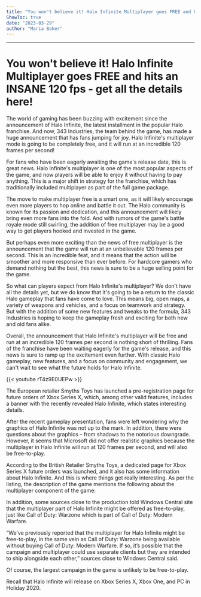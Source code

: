 ```yaml
---
title: "You won't believe it! Halo Infinite Multiplayer goes FREE and hits an INSANE 120 fps - get all the details here!"
ShowToc: true 
date: "2023-03-29"
author: "Maria Baker"
---
```

*****
# You won't believe it! Halo Infinite Multiplayer goes FREE and hits an INSANE 120 fps - get all the details here!

The world of gaming has been buzzing with excitement since the announcement of Halo Infinite, the latest installment in the popular Halo franchise. And now, 343 Industries, the team behind the game, has made a huge announcement that has fans jumping for joy. Halo Infinite's multiplayer mode is going to be completely free, and it will run at an incredible 120 frames per second!

For fans who have been eagerly awaiting the game's release date, this is great news. Halo Infinite's multiplayer is one of the most popular aspects of the game, and now players will be able to enjoy it without having to pay anything. This is a major shift in strategy for the franchise, which has traditionally included multiplayer as part of the full game package.

The move to make multiplayer free is a smart one, as it will likely encourage even more players to hop online and battle it out. The Halo community is known for its passion and dedication, and this announcement will likely bring even more fans into the fold. And with rumors of the game's battle royale mode still swirling, the addition of free multiplayer may be a good way to get players hooked and invested in the game.

But perhaps even more exciting than the news of free multiplayer is the announcement that the game will run at an unbelievable 120 frames per second. This is an incredible feat, and it means that the action will be smoother and more responsive than ever before. For hardcore gamers who demand nothing but the best, this news is sure to be a huge selling point for the game.

So what can players expect from Halo Infinite's multiplayer? We don't have all the details yet, but we do know that it's going to be a return to the classic Halo gameplay that fans have come to love. This means big, open maps, a variety of weapons and vehicles, and a focus on teamwork and strategy. But with the addition of some new features and tweaks to the formula, 343 Industries is hoping to keep the gameplay fresh and exciting for both new and old fans alike.

Overall, the announcement that Halo Infinite's multiplayer will be free and run at an incredible 120 frames per second is nothing short of thrilling. Fans of the franchise have been waiting eagerly for the game's release, and this news is sure to ramp up the excitement even further. With classic Halo gameplay, new features, and a focus on community and engagement, we can't wait to see what the future holds for Halo Infinite.

{{< youtube rT4z9E0UEPw >}} 



The European retailer Smyths Toys has launched a pre-registration page for future orders of Xbox Series X, which, among other valid features, includes a banner with the recently revealed Halo Infinite, which states interesting details.
 
After the recent gameplay presentation, fans were left wondering why the graphics of Halo Infinite was not up to the mark. In addition, there were questions about the graphics – from shadows to the notorious downgrade. However, it seems that Microsoft did not offer realistic graphics because the multiplayer in Halo Infinite will run at 120 frames per second, and will also be free-to-play.
 
According to the British Retailer Smyths Toys, a dedicated page for Xbox Series X future orders was launched, and it also has some information about Halo Infinite. And this is where things get really interesting. As per the listing, the description of the game mentions the following about the multiplayer component of the game:
 
In addition, some sources close to the production told Windows Central site that the multiplayer part of Halo Infinite might be offered as free-to-play, just like Call of Duty: Warzone which is part of Call of Duty: Modern Warfare.
 
“We’ve previously reported that the multiplayer for Halo Infinite might be free-to-play, in the same vein as Call of Duty: Warzone being available without buying Call of Duty: Modern Warfare. If so, it’s possible that the campaign and multiplayer could use separate clients but they are intended to ship alongside each other,” sources close to Windows Central said.
 
Of course, the largest campaign in the game is unlikely to be free-to-play.
 
Recall that Halo Infinite will release on Xbox Series X, Xbox One, and PC in Holiday 2020.




